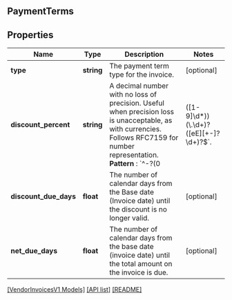 ## PaymentTerms

## Properties

Name | Type | Description | Notes
------------ | ------------- | ------------- | -------------
**type** | **string** | The payment term type for the invoice. | [optional]
**discount_percent** | **string** | A decimal number with no loss of precision. Useful when precision loss is unacceptable, as with currencies. Follows RFC7159 for number representation. <br>**Pattern** : `^-?(0|([1-9]\\d*))(\\.\\d+)?([eE][+-]?\\d+)?$`. | [optional]
**discount_due_days** | **float** | The number of calendar days from the Base date (Invoice date) until the discount is no longer valid. | [optional]
**net_due_days** | **float** | The number of calendar days from the base date (invoice date) until the total amount on the invoice is due. | [optional]

[[VendorInvoicesV1 Models]](../) [[API list]](../../Api) [[README]](../../../README.md)
